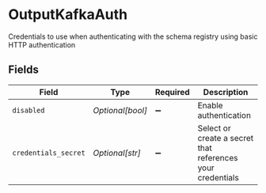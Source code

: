 # OutputKafkaAuth

Credentials to use when authenticating with the schema registry using basic HTTP authentication


## Fields

| Field                                                      | Type                                                       | Required                                                   | Description                                                |
| ---------------------------------------------------------- | ---------------------------------------------------------- | ---------------------------------------------------------- | ---------------------------------------------------------- |
| `disabled`                                                 | *Optional[bool]*                                           | :heavy_minus_sign:                                         | Enable authentication                                      |
| `credentials_secret`                                       | *Optional[str]*                                            | :heavy_minus_sign:                                         | Select or create a secret that references your credentials |